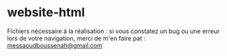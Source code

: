 # website-html

Fichiers nécessaire à la réalisation :
si vous constatez un bug ou une erreur lors de votre navigation, merci de m'en faire pat : messaoudboussenah@gmail.com
